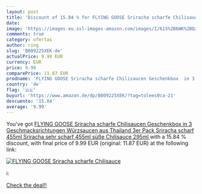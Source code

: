 ```yaml
---
layout: post
title: 'Discount of 15.84 % for FLYING GOOSE Sriracha scharfe Chilisauce'
date: 
image: 'https://images-eu.ssl-images-amazon.com/images/I/61S%2B6WK%2BQzL._SL200_.jpg'
comments: true
category: ofertas
author: ring
slug: 'B009225XEK-de'
actualPrice: 9.99 EUR
currency: EUR
price: 9.99
comparePrice: 11.87 EUR
prodname: 'FLYING GOOSE Sriracha scharfe Chilisaucen Geschenkbox  in 3 Geschmacksrichtungen  Würzsaucen aus Thailand  3er Pack  Sriracha scharf 455ml  Sriracha sehr scharf 455ml  süße Chilisauce 295ml '
country: 'de'
flag: '🇩🇪'
buyurl: 'https://www.amazon.de/dp/B009225XEK/?tag=tolees0ca-21'
descuento: '15.84'
average: '9.99'
---
```


You've got [FLYING GOOSE Sriracha scharfe Chilisaucen Geschenkbox  in 3 Geschmacksrichtungen  Würzsaucen aus Thailand  3er Pack  Sriracha scharf 455ml  Sriracha sehr scharf 455ml  süße Chilisauce 295ml ](https://www.amazon.de/dp/B009225XEK/?tag=tolees0ca-21) with a  15.84 % discount, with final price of 9.99 EUR (original: 11.87 EUR) at the following link:

[![FLYING GOOSE Sriracha scharfe Chilisauce](https://images-eu.ssl-images-amazon.com/images/I/61S%2B6WK%2BQzL._SL200_.jpg)](https://www.amazon.de/dp/B009225XEK/?tag=tolees0ca-21)

ℹ️:


[Check the deal!!](https://www.amazon.de/dp/B009225XEK/?tag=tolees0ca-21)
